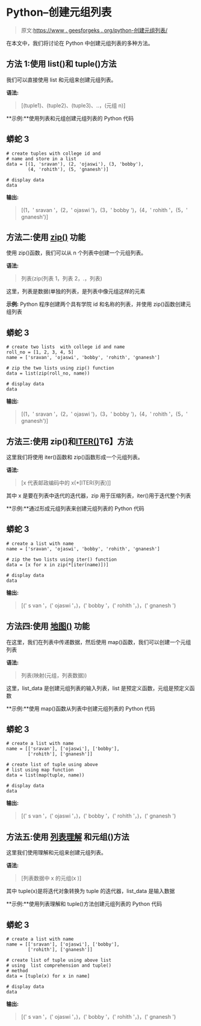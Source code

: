 # Python–创建元组列表

> 原文:[https://www . geesforgeks . org/python-创建元组列表/](https://www.geeksforgeeks.org/python-create-a-list-of-tuples/)

在本文中，我们将讨论在 Python 中创建元组列表的多种方法。

## **方法 1:使用 list()和 tuple()方法**

我们可以直接使用 list 和元组来创建元组列表。

**语法:**

> [(tuple1)、(tuple2)、(tuple3)、..，(元组 n)]

**示例:**使用列表和元组创建元组列表的 Python 代码

## 蟒蛇 3

```
# create tuples with college id and
# name and store in a list
data = [(1, 'sravan'), (2, 'ojaswi'), (3, 'bobby'),
        (4, 'rohith'), (5, 'gnanesh')]

# display data
data
```

**输出:**

> [(1，' sravan '，(2，' ojaswi ')，(3，' bobby ')，(4，' rohith '，(5，' gnanesh')]

## **方法二:使用** [**zip()**](https://www.geeksforgeeks.org/zip-in-python/) **功能**

使用 zip()函数，我们可以从 n 个列表中创建一个元组列表。

**语法:**

> 列表(zip(列表 1，列表 2，.，列表)

这里，列表是数据(单独的列表，是列表中像元组这样的元素

**示例:** Python 程序创建两个具有学院 id 和名称的列表，并使用 zip()函数创建元组列表

## 蟒蛇 3

```
# create two lists  with college id and name
roll_no = [1, 2, 3, 4, 5]
name = ['sravan', 'ojaswi', 'bobby', 'rohith', 'gnanesh']

# zip the two lists using zip() function
data = list(zip(roll_no, name))

# display data
data
```

**输出:**

> [(1，' sravan '，(2，' ojaswi ')，(3，' bobby ')，(4，' rohith '，(5，' gnanesh')]

## **方法三:使用 zip()和**[**ITER()**](https://www.geeksforgeeks.org/python-iter-method/)T6】方法

这里我们将使用 iter()函数和 zip()函数形成一个元组列表。

**语法:**

> [x 代表邮政编码中的 x(*[ITER(列表)]]

其中 x 是要在列表中迭代的迭代器，zip 用于压缩列表，iter()用于迭代整个列表

**示例:**通过形成元组列表来创建元组列表的 Python 代码

## 蟒蛇 3

```
# create a list with name
name = ['sravan', 'ojaswi', 'bobby', 'rohith', 'gnanesh']

# zip the two lists using iter() function
data = [x for x in zip(*[iter(name)])]

# display data
data
```

**输出:**

> [(' s van '，(' ojaswi '，)，(' bobby '，(' rohith '，)，(' gnanesh ')

## **方法四:使用** [**地图()**](https://www.geeksforgeeks.org/python-map-function/) **功能**

在这里，我们在列表中传递数据，然后使用 map()函数，我们可以创建一个元组列表

**语法:**

> 列表(映射(元组，列表数据))

这里，list_data 是创建元组列表的输入列表，list 是预定义函数，元组是预定义函数

**示例:**使用 map()函数从列表中创建元组列表的 Python 代码

## 蟒蛇 3

```
# create a list with name
name = [['sravan'], ['ojaswi'], ['bobby'], 
        ['rohith'], ['gnanesh']]

# create list of tuple using above 
# list using map function
data = list(map(tuple, name))

# display data
data
```

**输出:**

> [(' s van '，(' ojaswi '，)，(' bobby '，(' rohith '，)，(' gnanesh ')

## **方法五:使用** [**列表理解**](https://www.geeksforgeeks.org/python-list-comprehension-and-slicing/) **和元组()方法**

这里我们使用理解和元组来创建元组列表。

**语法:**

> [列表数据中 x 的元组(x )]

其中 tuple(x)是将迭代对象转换为 tuple 的迭代器，list_data 是输入数据

**示例:**使用列表理解和 tuple()方法创建元组列表的 Python 代码

## 蟒蛇 3

```
# create a list with name
name = [['sravan'], ['ojaswi'], ['bobby'],
        ['rohith'], ['gnanesh']]

# create list of tuple using above list
# using  list comprehension and tuple() 
# method
data = [tuple(x) for x in name]

# display data
data
```

**输出:**

> [(' s van '，(' ojaswi '，)，(' bobby '，(' rohith '，)，(' gnanesh ')